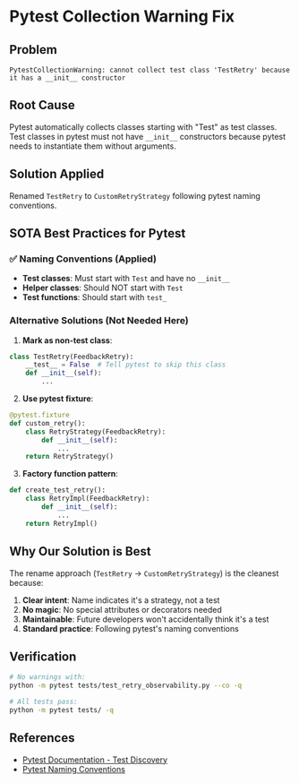 # Pytest Collection Warning Fix

## Problem
```
PytestCollectionWarning: cannot collect test class 'TestRetry' because it has a __init__ constructor
```

## Root Cause
Pytest automatically collects classes starting with "Test" as test classes. Test classes in pytest must not have `__init__` constructors because pytest needs to instantiate them without arguments.

## Solution Applied
Renamed `TestRetry` to `CustomRetryStrategy` following pytest naming conventions.

## SOTA Best Practices for Pytest

### ✅ Naming Conventions (Applied)
- **Test classes**: Must start with `Test` and have no `__init__`
- **Helper classes**: Should NOT start with `Test`
- **Test functions**: Should start with `test_`

### Alternative Solutions (Not Needed Here)

1. **Mark as non-test class**:
```python
class TestRetry(FeedbackRetry):
    __test__ = False  # Tell pytest to skip this class
    def __init__(self):
        ...
```

2. **Use pytest fixture**:
```python
@pytest.fixture
def custom_retry():
    class RetryStrategy(FeedbackRetry):
        def __init__(self):
            ...
    return RetryStrategy()
```

3. **Factory function pattern**:
```python
def create_test_retry():
    class RetryImpl(FeedbackRetry):
        def __init__(self):
            ...
    return RetryImpl()
```

## Why Our Solution is Best

The rename approach (`TestRetry` → `CustomRetryStrategy`) is the cleanest because:
1. **Clear intent**: Name indicates it's a strategy, not a test
2. **No magic**: No special attributes or decorators needed
3. **Maintainable**: Future developers won't accidentally think it's a test
4. **Standard practice**: Following pytest's naming conventions

## Verification
```bash
# No warnings with:
python -m pytest tests/test_retry_observability.py --co -q

# All tests pass:
python -m pytest tests/ -q
```

## References
- [Pytest Documentation - Test Discovery](https://docs.pytest.org/en/stable/explanation/goodpractices.html#test-discovery)
- [Pytest Naming Conventions](https://docs.pytest.org/en/stable/goodpractices.html#conventions-for-python-test-discovery)